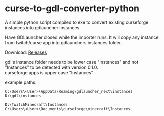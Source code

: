 # curse-to-gdl-converter-python
A simple python script compiled to exe to convert existing curseforge instances into gdlauncher instances.

Have GDLauncher closed while the importer runs. It will copy any instance from twitch/curse app into gdlaunchers instances folder.

Download: [Releases](https://github.com/TOLoneWolf/curse-to-gdl-converter-python/releases)



gdl's instance folder needs to be lower case "instances" and not "Instances" to be detected with version 0.1.0.  
curseforge apps is upper case "Instances"  


example paths:  

`C:\Users\<User>\AppData\Roaming\gdlauncher_next\instances`  
`D:\gdl\instances`  

`D:\TwitchMinecraft\Instances`  
`C:\Users\<User>\Documents\curseforge\minecraft\Instances`  
